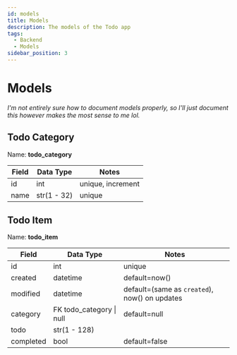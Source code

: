 ```yaml
---
id: models
title: Models
description: The models of the Todo app
tags:
  - Backend
  - Models
sidebar_position: 3
---
```


# Models

*I'm not entirely sure how to document models properly, so I'll just document this 
however makes the most sense to me lol.*

## Todo Category

Name: **todo_category**

| Field | Data Type   | Notes             |
| ----- | ----------- | ----------------- |
| id    | int         | unique, increment |
| name  | str(1 - 32) | unique            |

## Todo Item

Name: **todo_item**

| Field     | Data Type                | Notes                                         |
| --------- | ------------------------ | --------------------------------------------- |
| id        | int                      | unique                                        |
| created   | datetime                 | default=now()                                 |
| modified  | datetime                 | default=(same as `created`), now() on updates |
| category  | FK todo_category \| null | default=null                                  |
| todo      | str(1 - 128)             |                                               |
| completed | bool                     | default=false                                 |
